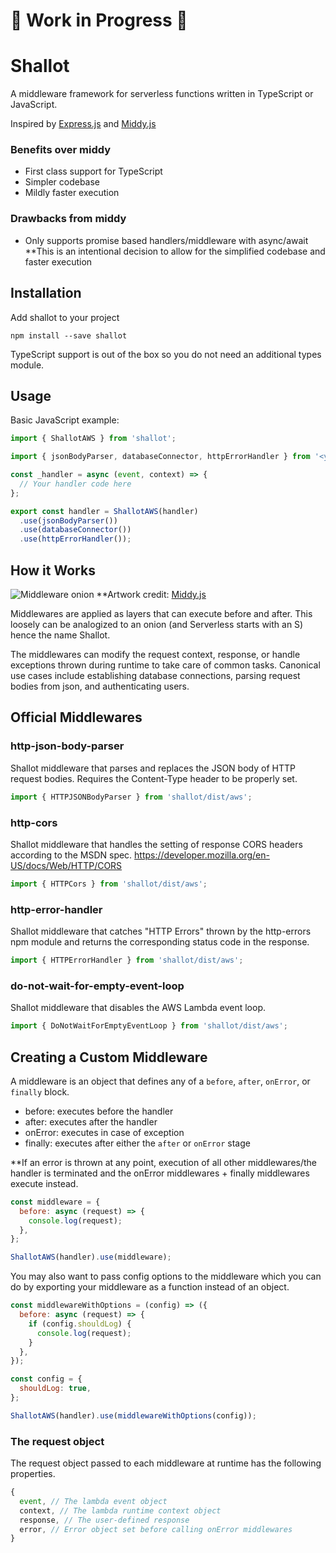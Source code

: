 # 🚨 Work in Progress 🚨

# Shallot

A middleware framework for serverless functions written in TypeScript or JavaScript.

Inspired by [Express.js](http://expressjs.com/) and [Middy.js](https://middy.js.org/)

### Benefits over middy

- First class support for TypeScript
- Simpler codebase
- Mildly faster execution

### Drawbacks from middy

- Only supports promise based handlers/middleware with async/await
  \*\*This is an intentional decision to allow for the simplified codebase and faster execution

## Installation

Add shallot to your project

```
npm install --save shallot
```

TypeScript support is out of the box so you do not need an additional types module.

## Usage

Basic JavaScript example:

```javascript
import { ShallotAWS } from 'shallot';

import { jsonBodyParser, databaseConnector, httpErrorHandler } from '<your middlewares>';

const _handler = async (event, context) => {
  // Your handler code here
};

export const handler = ShallotAWS(handler)
  .use(jsonBodyParser())
  .use(databaseConnector())
  .use(httpErrorHandler());
```

## How it Works

![Middleware onion](https://middy.js.org/img/middy-middleware-engine.png)
\*\*Artwork credit: [Middy.js](https://middy.js.org/)

Middlewares are applied as layers that can execute before and after. This loosely
can be analogized to an onion (and Serverless starts with an S) hence the name Shallot.

The middlewares can modify the request context, response, or handle exceptions thrown during runtime
to take care of common tasks. Canonical use cases include establishing database connections, parsing
request bodies from json, and authenticating users.

## Official Middlewares

### http-json-body-parser

Shallot middleware that parses and replaces the JSON body of HTTP request bodies.
Requires the Content-Type header to be properly set.

```javascript
import { HTTPJSONBodyParser } from 'shallot/dist/aws';
```

### http-cors

Shallot middleware that handles the setting of response CORS headers according
to the MSDN spec. https://developer.mozilla.org/en-US/docs/Web/HTTP/CORS

```javascript
import { HTTPCors } from 'shallot/dist/aws';
```

### http-error-handler

Shallot middleware that catches "HTTP Errors" thrown by the
http-errors npm module and returns the corresponding status
code in the response.

```javascript
import { HTTPErrorHandler } from 'shallot/dist/aws';
```

### do-not-wait-for-empty-event-loop

Shallot middleware that disables the AWS Lambda
event loop.

```javascript
import { DoNotWaitForEmptyEventLoop } from 'shallot/dist/aws';
```

## Creating a Custom Middleware

A middleware is an object that defines any of a `before`, `after`, `onError`, or `finally` block.

- before: executes before the handler
- after: executes after the handler
- onError: executes in case of exception
- finally: executes after either the `after` or `onError` stage

\*\*If an error is thrown at any point, execution of all other middlewares/the handler is terminated
and the onError middlewares + finally middlewares execute instead.

```javascript
const middleware = {
  before: async (request) => {
    console.log(request);
  },
};

ShallotAWS(handler).use(middleware);
```

You may also want to pass config options to the middleware which you can do by exporting your
middleware as a function instead of an object.

```javascript
const middlewareWithOptions = (config) => ({
  before: async (request) => {
    if (config.shouldLog) {
      console.log(request);
    }
  },
});

const config = {
  shouldLog: true,
};

ShallotAWS(handler).use(middlewareWithOptions(config));
```

### The request object

The request object passed to each middleware at runtime has the following properties.

```javascript
{
  event, // The lambda event object
  context, // The lambda runtime context object
  response, // The user-defined response
  error, // Error object set before calling onError middlewares
}
```
